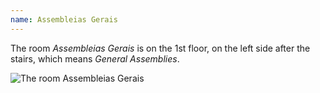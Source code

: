 ```yaml
---
name: Assembleias Gerais
---
```


The room _Assembleias Gerais_ is on the 1st floor, on the left side after the stairs, which means _General Assemblies_.

![The room Assembleias Gerais](assembleias-gerais.jpg)
